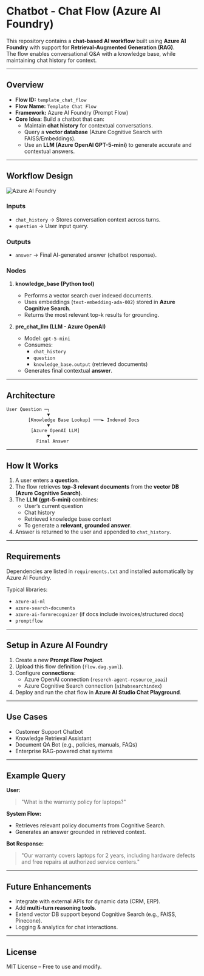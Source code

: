 # Chatbot - Chat Flow (Azure AI Foundry) 

This repository contains a **chat-based AI workflow** built using **Azure AI Foundry** with support for **Retrieval-Augmented Generation (RAG)**.  
The flow enables conversational Q&A with a knowledge base, while maintaining chat history for context.

---

## Overview

- **Flow ID:** `template_chat_flow`  
- **Flow Name:** `Template Chat Flow`  
- **Framework:** Azure AI Foundry (Prompt Flow)  
- **Core Idea:** Build a chatbot that can:
  - Maintain **chat history** for contextual conversations.  
  - Query a **vector database** (Azure Cognitive Search with FAISS/Embeddings).  
  - Use an **LLM (Azure OpenAI GPT-5-mini)** to generate accurate and contextual answers.  

---

## Workflow Design

![Azure AI Foundry](assets/input_output.png)

### **Inputs**
- `chat_history` → Stores conversation context across turns.  
- `question` → User input query.  

### **Outputs**
- `answer` → Final AI-generated answer (chatbot response).  

### **Nodes**
1. **knowledge_base (Python tool)**  
   - Performs a vector search over indexed documents.  
   - Uses embeddings (`text-embedding-ada-002`) stored in **Azure Cognitive Search**.  
   - Returns the most relevant top-k results for grounding.  

2. **pre_chat_llm (LLM - Azure OpenAI)**  
   - Model: `gpt-5-mini`  
   - Consumes:
     - `chat_history`
     - `question`
     - `knowledge_base.output` (retrieved documents)  
   - Generates final contextual **answer**.  

---

## Architecture

```
User Question ─┐
               ▼
        [Knowledge Base Lookup] ───► Indexed Docs
               ▼
         [Azure OpenAI LLM]
               ▼
           Final Answer
```

---

## How It Works

1. A user enters a **question**.  
2. The flow retrieves **top-3 relevant documents** from the **vector DB (Azure Cognitive Search)**.  
3. The **LLM (gpt-5-mini)** combines:
   - User’s current question  
   - Chat history  
   - Retrieved knowledge base context  
   - To generate a **relevant, grounded answer**.  
4. Answer is returned to the user and appended to `chat_history`.  

---

## Requirements

Dependencies are listed in `requirements.txt` and installed automatically by Azure AI Foundry.  

Typical libraries:
- `azure-ai-ml`  
- `azure-search-documents`  
- `azure-ai-formrecognizer` (if docs include invoices/structured docs)  
- `promptflow`  

---

## Setup in Azure AI Foundry

1. Create a new **Prompt Flow Project**.  
2. Upload this flow definition (`flow.dag.yaml`).  
3. Configure **connections**:
   - Azure OpenAI connection (`reserch-agent-resource_aoai`)  
   - Azure Cognitive Search connection (`aihubsearchindex`)  
4. Deploy and run the chat flow in **Azure AI Studio Chat Playground**.  

---

## Use Cases

- Customer Support Chatbot  
- Knowledge Retrieval Assistant  
- Document QA Bot (e.g., policies, manuals, FAQs)  
- Enterprise RAG-powered chat systems  

---

## Example Query

**User:**  
> "What is the warranty policy for laptops?"

**System Flow:**  
- Retrieves relevant policy documents from Cognitive Search.  
- Generates an answer grounded in retrieved context.  

**Bot Response:**  
> "Our warranty covers laptops for 2 years, including hardware defects and free repairs at authorized service centers."

---

## Future Enhancements

- Integrate with external APIs for dynamic data (CRM, ERP).  
- Add **multi-turn reasoning tools**.  
- Extend vector DB support beyond Cognitive Search (e.g., FAISS, Pinecone).  
- Logging & analytics for chat interactions.  

---

## License
MIT License – Free to use and modify.
